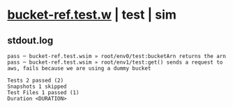 # [bucket-ref.test.w](../../../../../../examples/tests/sdk_tests/bucket/bucket-ref.test.w) | test | sim

## stdout.log
```log
pass ─ bucket-ref.test.wsim » root/env0/test:bucketArn returns the arn                                              
pass ─ bucket-ref.test.wsim » root/env1/test:get() sends a request to aws, fails because we are using a dummy bucket

Tests 2 passed (2)
Snapshots 1 skipped
Test Files 1 passed (1)
Duration <DURATION>
```

